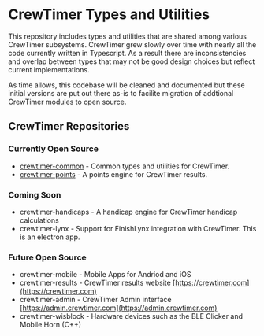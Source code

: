 # CrewTimer Types and Utilities

This repository includes types and utilities that are shared among various CrewTimer subsystems.  CrewTimer grew slowly over time with nearly all the code currently written in Typescript.  As a result there are inconsistencies and overlap between types that may not be good design choices but reflect current implementations.

As time allows, this codebase will be cleaned and documented but these initial versions are put out there as-is to facilite migration of addtional CrewTimer modules to open source.

## CrewTimer Repositories

### Currently Open Source

* [crewtimer-common](https://github.com/crewtimer/crewtimer-common) - Common types and utilities for CrewTimer.
* [crewtimer-points](https://github.com/crewtimer/crewtimer-points) - A points engine for CrewTimer results.

### Coming Soon

* crewtimer-handicaps - A handicap engine for CrewTimer handicap calculations
* crewtimer-lynx - Support for FinishLynx integration with CrewTimer.  This is an electron app.

### Future Open Source

* crewtimer-mobile - Mobile Apps for Andriod and iOS
* crewtimer-results - CrewTimer results website [https://crewtimer.com](https://crewtimer.com)
* crewtimer-admin - CrewTimer Admin interface [https://admin.crewtimer.com](https://admin.crewtimer.com)
* crewtimer-wisblock - Hardware devices such as the BLE Clicker and Mobile Horn (C++)
